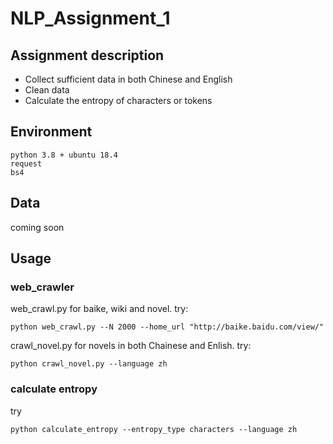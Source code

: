 # NLP_Assignment_1
## Assignment description
* Collect sufficient data in both Chinese and English
* Clean data
* Calculate the entropy of characters or tokens
## Environment
    python 3.8 + ubuntu 18.4
    request    
    bs4
## Data
coming soon
## Usage
### web_crawler
web_crawl.py for baike, wiki and novel. try:

    python web_crawl.py --N 2000 --home_url "http://baike.baidu.com/view/"
    
crawl_novel.py for novels in both Chainese and Enlish. try:

    python crawl_novel.py --language zh  
    
### calculate entropy
try

    python calculate_entropy --entropy_type characters --language zh



 
